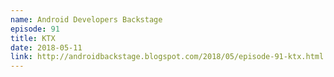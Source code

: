 ```yaml
---
name: Android Developers Backstage
episode: 91
title: KTX
date: 2018-05-11
link: http://androidbackstage.blogspot.com/2018/05/episode-91-ktx.html
---
```

